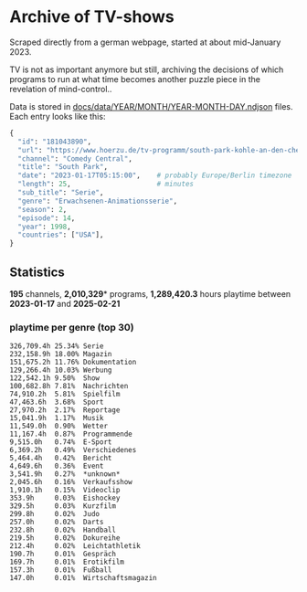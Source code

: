 # Archive of TV-shows

Scraped directly from a german webpage, started at about mid-January 2023.

TV is not as important anymore but still, archiving the decisions of which programs to run at what time
becomes another puzzle piece in the revelation of mind-control.. 

Data is stored in [docs/data/YEAR/MONTH/YEAR-MONTH-DAY.ndjson](docs/data/) files. 
Each entry looks like this:

```python
{
  "id": "181043890", 
  "url": "https://www.hoerzu.de/tv-programm/south-park-kohle-an-den-chefkoch/bid_181043890/", 
  "channel": "Comedy Central", 
  "title": "South Park", 
  "date": "2023-01-17T05:15:00",    # probably Europe/Berlin timezone 
  "length": 25,                     # minutes 
  "sub_title": "Serie", 
  "genre": "Erwachsenen-Animationsserie", 
  "season": 2, 
  "episode": 14, 
  "year": 1998, 
  "countries": ["USA"],
}
```

## Statistics

**195** channels, **2,010,329*** programs, **1,289,420.3** hours playtime between **2023-01-17** and **2025-02-21**


### playtime per genre (top 30)

    326,709.4h 25.34% Serie
    232,158.9h 18.00% Magazin
    151,675.2h 11.76% Dokumentation
    129,266.4h 10.03% Werbung
    122,542.1h 9.50%  Show
    100,682.8h 7.81%  Nachrichten
    74,910.2h  5.81%  Spielfilm
    47,463.6h  3.68%  Sport
    27,970.2h  2.17%  Reportage
    15,041.9h  1.17%  Musik
    11,549.0h  0.90%  Wetter
    11,167.4h  0.87%  Programmende
    9,515.0h   0.74%  E-Sport
    6,369.2h   0.49%  Verschiedenes
    5,464.4h   0.42%  Bericht
    4,649.6h   0.36%  Event
    3,541.9h   0.27%  *unknown*
    2,045.6h   0.16%  Verkaufsshow
    1,910.1h   0.15%  Videoclip
    353.9h     0.03%  Eishockey
    329.5h     0.03%  Kurzfilm
    299.8h     0.02%  Judo
    257.0h     0.02%  Darts
    232.8h     0.02%  Handball
    219.5h     0.02%  Dokureihe
    212.4h     0.02%  Leichtathletik
    190.7h     0.01%  Gespräch
    169.7h     0.01%  Erotikfilm
    157.3h     0.01%  Fußball
    147.0h     0.01%  Wirtschaftsmagazin
